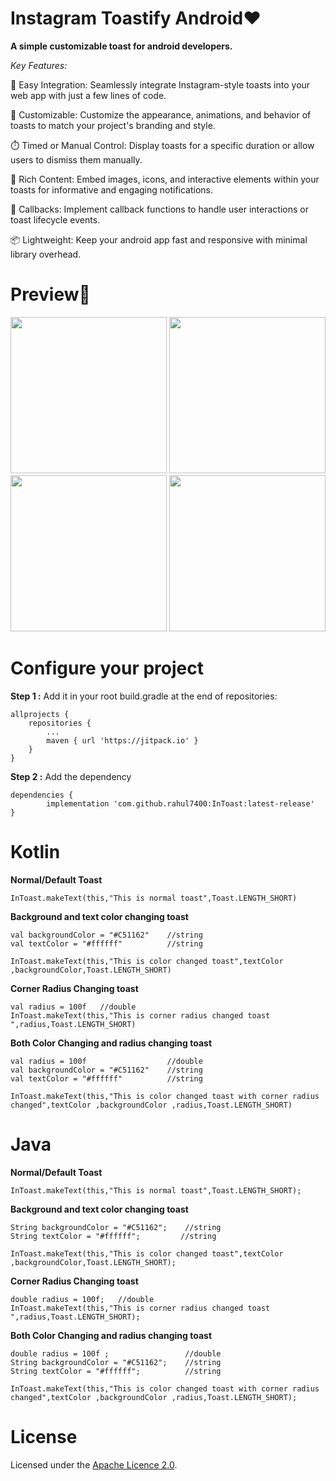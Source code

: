 
# Instagram Toastify Android❤
**A simple customizable toast for android developers.**

*Key Features:*

🚀 Easy Integration: Seamlessly integrate Instagram-style toasts into your web app with just a few lines of code.

🎨 Customizable: Customize the appearance, animations, and behavior of toasts to match your project's branding and style.

⏱️ Timed or Manual Control: Display toasts for a specific duration or allow users to dismiss them manually.

📸 Rich Content: Embed images, icons, and interactive elements within your toasts for informative and engaging notifications.

🔄 Callbacks: Implement callback functions to handle user interactions or toast lifecycle events.

📦 Lightweight: Keep your android app fast and responsive with minimal library overhead.


# Preview🎉


<img src="images/1.jpeg" width="250">  <img src="images/2.jpeg" width="250">  <img src="images/3.jpeg" width="250">  <img src="images/4.jpeg" width="250">






# Configure your project
**Step 1 :**
Add it in your root build.gradle at the end of repositories:

    allprojects {
		repositories {
			...
			maven { url 'https://jitpack.io' }
		}
	}

**Step 2 :**
Add the dependency
 
	dependencies {
	        implementation 'com.github.rahul7400:InToast:latest-release'
	}


# Kotlin

**Normal/Default Toast**

    InToast.makeText(this,"This is normal toast",Toast.LENGTH_SHORT)

**Background and text color changing toast**

    val backgroundColor = "#C51162"    //string
    val textColor = "#ffffff"          //string
    
    InToast.makeText(this,"This is color changed toast",textColor ,backgroundColor,Toast.LENGTH_SHORT)

**Corner Radius Changing toast**

    val radius = 100f   //double
    InToast.makeText(this,"This is corner radius changed toast ",radius,Toast.LENGTH_SHORT)

**Both Color Changing and radius changing toast**

    val radius = 100f                  //double
    val backgroundColor = "#C51162"    //string
    val textColor = "#ffffff"          //string
    
    InToast.makeText(this,"This is color changed toast with corner radius changed",textColor ,backgroundColor ,radius,Toast.LENGTH_SHORT)



# Java

**Normal/Default Toast**

    InToast.makeText(this,"This is normal toast",Toast.LENGTH_SHORT);

**Background and text color changing toast**

    String backgroundColor = "#C51162";    //string
    String textColor = "#ffffff";         //string
    
    InToast.makeText(this,"This is color changed toast",textColor ,backgroundColor,Toast.LENGTH_SHORT);

**Corner Radius Changing toast**

    double radius = 100f;   //double
    InToast.makeText(this,"This is corner radius changed toast ",radius,Toast.LENGTH_SHORT);

**Both Color Changing and radius changing toast**

    double radius = 100f ;                 //double
    String backgroundColor = "#C51162";    //string
    String textColor = "#ffffff";          //string
    
    InToast.makeText(this,"This is color changed toast with corner radius changed",textColor ,backgroundColor ,radius,Toast.LENGTH_SHORT);
    
    
# License
Licensed under the [Apache Licence 2.0](LICENSE).
